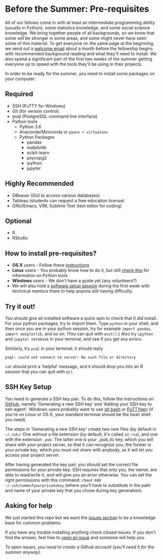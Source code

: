 # Before the Summer: Pre-requisites

All of our fellows come in with at least an intermediate programming
ability (usually in Python), some statistics knowledge, and some
social science knowledge. We bring together people of all backgrounds,
so we know that some will be stronger in some areas, and some might
never have seen some of this material. To get everyone on the same
page at the beginning, we send out a [welcome email](./email.md) about a
month before the fellowship begins with recommended background reading
and what they'll need to install. We also spend a significant part of
the first two weeks of the summer getting everyone up to speed with
the tools they'll be using in their projects.

In order to be ready for the summer, you need to install some packages on your computer:

## Required

*   SSH (PuTTY for Windows)
*   Git (for version control)
*   psql (PostgreSQL command line interface)
*   Python tools
    *   Python 3.6
    *   Anaconda/Miniconda or `pyenv + virtualenv`
    *   Python Packages
        *   pandas
        *   matplotlib
        *   scikit-learn
        *   psycopg2
        *   ipython
        *   jupyter

## Highly Recommended
*   DBeaver (GUI to access various databases)
*   Tableau (students can request a free education license)
*   GNU/Emacs, VIM, Sublime Text (text editor for coding)

## Optional

*   R
*   RStudio


## How to install pre-requisites?

*   **OS X** users - Follow these [instructions](osx.md)
*   **Linux** users - You probably know how to do it, but still [check this](osx.md#step-3-install-python-tools) for information on Python tools
*   **Windows** users - We don't have a guide yet (any volunteers?)
* We will also hold a [software setup
  session](https://github.com/dssg/hitchhikers-guide/tree/master/curriculum/0_before_you_start/software-setup)
  during the first week with technical mentors there to help anyone
  still having difficulty.

## Try it out!

You should give all installed software a quick spin to check that it
did install. For your python packages, try to import them. Type
`python` in your shell, and then once you are in your python session,
try for example `import pandas`, `import matplotlib`, and so on. (You
can quit with `exit()`.) Also try `ipython` and `jupyter notebook` in
your terminal, and see if you get any errors.

Similarly, try `psql` in your terminal; it should reply
```
psql: could not connect to server: No such file or directory
```

`ssh` should print a 'helpful' message, and `R` should drop you into
an R session that you can quit with `q()`.

## SSH Key Setup

You need to generate a SSH key pair. To do this, follow the
instructions on
[GitHub](https://help.github.com/articles/generating-a-new-ssh-key-and-adding-it-to-the-ssh-agent/),
namely 'Generating a new SSH key' and 'Adding your SSH key to
ssh-agent'. Windows users probably want to use [git
bash](https://git-for-windows.github.io/) or
[PuTTYgen](https://winscp.net/eng/docs/ui_puttygen) (if you're on
Linux or OS X, your standard terminal should be the bash shell you
need).

The steps in 'Generating a new SSH key' create two new files (by
default in `~/.ssh/`: One without a file extension (by default, it's
called `id_rsa`), and one with the extension `.pub`. The latter one is
your _pub_lic key, which you will share with your project server, so
that it can recognize you; the former is your private key, which you
must not share with anybody, as it will let you access your project
server.

After having generated the key pair, you should set the correct file
permissions for your _private_ key: SSH requires that only you, the
owner, are able to read/write it, and will give you an error
otherwise. You can set the right permissions with this command: `chmod
600 ~/.ssh/nameofyourprivatekey` (where you'll have to substitute in
the path and name of your private key that you chose during key
generation).

## Asking for help

We just started this repo but we want the [issues
section](https://github.com/dssg/hitchhikers-guide/issues) to be a
knowledge base for common problems.

If you have any trouble installing anything check closed issues. If
you don't find the answer, feel free to [open an
issue](https://github.com/dssg/hitchhikers-guide/issues/new) and
someone will help you.

*To open issues, you need to create a Github account (you'll need it
for the summer anyway).*
